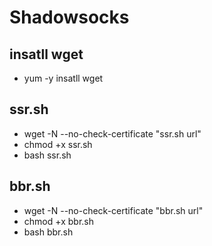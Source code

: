 # Shadowsocks

## insatll wget
* yum -y insatll wget

## ssr.sh
* wget -N --no-check-certificate "ssr.sh url"
* chmod +x ssr.sh 
* bash ssr.sh

## bbr.sh
* wget -N --no-check-certificate "bbr.sh url"
* chmod +x bbr.sh 
* bash bbr.sh
